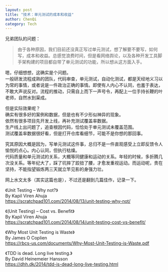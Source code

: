 ```yaml
---
layout: post
title: "技术：单元测试的成本和收益"
author: ChenQi
category: Tech
---
```


兄弟团队的问题：

> 由于各种原因，我们目前还没真正写过单元测试，想了解要不要写，如何写，成本和收益。总感觉浪费时间，但是看网络舆论，以及各种开发工具脚手架构建的项目都自带了单元测试的功能，所以想从这方面入手。

嗯，仔细想想，这确实是个问题。  
一般研发流程成熟的团队，代码审查，单元测试，自动化测试，都是天经地义习以为常的事情，或者说是一件政治正确的事情。即使有人内心不认同，也羞于表达，不敢大声说反对。流程的推动，只需自上而下一声号令，再配上一位手持长鞭的叶老师，自然水到渠成。  

但是实际效果呢？  
确实有很多好的案例和数据，但是也有不少形似神异的现象。  
依然有很多项目先开发上线，再补充测试覆盖率数据。  
生产线上出问题了，追查根因代码，恰恰处于单元测试未覆盖范围。  
测试覆盖率数据很好看，但是打开仓库看细节，可能不是你想的那回事。  

究其原因大概是因为，写单元测试这件事，总归不是一件直观感受上立即反馈令人愉悦的点心。内心认同，但执行枯燥。  
代码质量和单元测试的关系，大概等同健康和运动的关系。年轻的时候，多折腾几次没关系。等年纪大了，踩了坑摔了跤扭了腰，才愈发重视运动。而运动呢，贵在坚持，不能指望锻炼两三天就立竿见影的身强力壮。

网上水文太多（其实这篇也是），不过还是翻到几篇佳作，记录一下。

《Unit Testing – Why not?》  
By Kapil Viren Ahuja  
https://scratchpad101.com/2014/08/13/unit-testing-why-not/

《(Unit Testing) – Cost vs. Benefit》  
By Kapil Viren Ahuja  
https://scratchpad101.com/2014/08/14/unit-testing-cost-vs-benefit/  

《Why Most Unit Testing is Waste》  
By James O Coplien  
https://rbcs-us.com/documents/Why-Most-Unit-Testing-is-Waste.pdf  

《TDD is dead. Long live testing.》  
By David Heinemeier Hansson  
https://dhh.dk/2014/tdd-is-dead-long-live-testing.html
